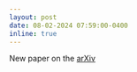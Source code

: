 ```yaml
---
layout: post
date: 08-02-2024 07:59:00-0400
inline: true
---
```


New paper on the [arXiv](https://arxiv.org/abs/2402.05078) 